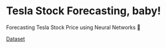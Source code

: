 # Tesla Stock Forecasting, baby!

Forecasting Tesla Stock Price using Neural Networks 🚗

[Dataset](https://www.kaggle.com/timoboz/tesla-stock-data-from-2010-to-2020)
